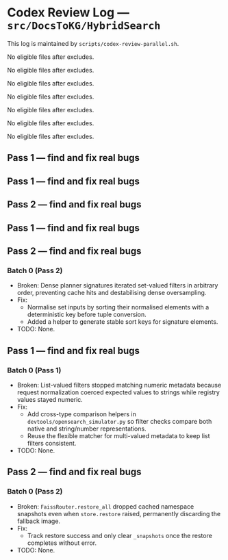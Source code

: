 # Codex Review Log — `src/DocsToKG/HybridSearch`
This log is maintained by `scripts/codex-review-parallel.sh`.

<!-- 2025-10-22 16:55:34Z UTC -->
No eligible files after excludes.

<!-- 2025-10-22 17:01:20Z UTC -->
No eligible files after excludes.

<!-- 2025-10-22 17:13:46Z UTC -->
No eligible files after excludes.

<!-- 2025-10-23 01:39:11Z UTC -->
No eligible files after excludes.

<!-- 2025-10-23 02:48:00Z UTC -->
No eligible files after excludes.

<!-- 2025-10-23 03:05:49Z UTC -->
No eligible files after excludes.

<!-- 2025-10-23 03:55:00Z UTC -->
No eligible files after excludes.

<!-- 2025-10-23 04:04:17Z UTC -->
## Pass 1 — find and fix real bugs

<!-- 2025-10-23 04:06:49Z UTC -->
## Pass 1 — find and fix real bugs

<!-- 2025-10-23 04:06:55Z UTC -->
## Pass 2 — find and fix real bugs

<!-- 2025-10-23 04:24:41Z UTC -->
## Pass 1 — find and fix real bugs

<!-- 2025-10-23 04:25:01Z UTC -->
## Pass 2 — find and fix real bugs

### Batch 0 (Pass 2)
- Broken: Dense planner signatures iterated set-valued filters in arbitrary order, preventing cache hits and destabilising dense oversampling.
- Fix:
  - Normalise set inputs by sorting their normalised elements with a deterministic key before tuple conversion.
  - Added a helper to generate stable sort keys for signature elements.
- TODO: None.

<!-- 2025-10-23 04:46:08Z UTC -->
## Pass 1 — find and fix real bugs

### Batch 0 (Pass 1)
- Broken: List-valued filters stopped matching numeric metadata because request normalization coerced expected values to strings while registry values stayed numeric.
- Fix:
  - Add cross-type comparison helpers in `devtools/opensearch_simulator.py` so filter checks compare both native and string/number representations.
  - Reuse the flexible matcher for multi-valued metadata to keep list filters consistent.
- TODO: None.

<!-- 2025-10-23 04:58:47Z UTC -->
## Pass 2 — find and fix real bugs
### Batch 0 (Pass 2)
- Broken: `FaissRouter.restore_all` dropped cached namespace snapshots even when `store.restore` raised, permanently discarding the fallback image.
- Fix:
  - Track restore success and only clear `_snapshots` once the restore completes without error.
- TODO: None.
